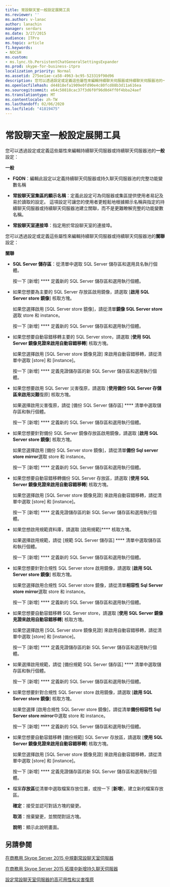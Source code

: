 ```yaml
---
title: 常設聊天室一般設定展開工具
ms.reviewer: ''
ms.author: v-lanac
author: lanachin
manager: serdars
ms.date: 3/27/2015
audience: ITPro
ms.topic: article
f1.keywords:
- NOCSH
ms.custom:
- ms.lync.tb.PersistentChatGeneralSettingsExpander
ms.prod: skype-for-business-itpro
localization_priority: Normal
ms.assetid: 275ee1ae-ca58-4963-bc95-523319f90d96
description: 您可以透過設定或定義這些屬性來編輯持續聊天伺服器或持續聊天伺服器池的一般設定：
ms.openlocfilehash: d44818efa1909e0fd90e4c80fcd88b3d11a616ea
ms.sourcegitcommit: e64c50818cac37f3d6f0f96d0d4ff0f4bba24aef
ms.translationtype: MT
ms.contentlocale: zh-TW
ms.lasthandoff: 02/06/2020
ms.locfileid: "41819475"
---
```

# <a name="persistent-chat-general-settings-expander"></a>常設聊天室一般設定展開工具
 
您可以透過設定或定義這些屬性來編輯持續聊天伺服器或持續聊天伺服器池的**一般**設定：
  
 **一般**
  
- **FQDN**：編輯此設定以定義持續聊天伺服器或持久聊天伺服器池的完整功能變數名稱
    
- **常設聊天室集區的顯示名稱**：定義此設定可為伺服器或集區提供使用者易記及易於讀取的設定。 這項設定可讓您的使用者更輕鬆地根據顯示名稱與指定的持續聊天伺服器或持續聊天伺服器池建立關聯，而不是更難瞭解完整的功能變數名稱。
    
- **常設聊天室連接埠**：指定用於常設聊天室的連接埠。
    
您可以透過設定或定義這些屬性來編輯持續聊天伺服器或持續聊天伺服器池的**關聯**設定：
  
 **關聯**
  
- **SQL Server 儲存區**：從清單中選取 SQL Server 儲存區和選用具名執行個體。
    
    按一下 [新增] **** 定義新的 SQL Server 儲存區和選用執行個體。
    
- 如果您想要為主要的 SQL Server 存放區啟用鏡像，請選取 [**啟用 SQL Server store 鏡像**] 核取方塊。
    
    如果您選擇啟用 [SQL Server store 鏡像]，請從清單**鏡像 SQL Server store**選取 store 和 instance。
    
    按一下 [新增] **** 定義新的 SQL Server 儲存區和選用執行個體。
    
- 如果您想要自動容錯移轉主要的 SQL Server store，請選取 [**使用 SQL Server 鏡像見證來啟用自動容錯移轉**] 核取方塊。
    
    如果您選擇啟用 [SQL Server store 鏡像見證] 來啟用自動容錯移轉，請從清單中選取 [store] 和 [instance]。
    
    按一下 [新增] **** 定義見證儲存區的新 SQL Server 儲存區和選用執行個體。
    
- 如果您想要啟用 SQL Server 災害復原，請選取 [**使用備份 SQL Server 存儲區來啟用災難**復原] 核取方塊。
    
    如果選擇啟用災害復原，請從 [備份 SQL Server 儲存區] **** 清單中選取儲存區和執行個體。
    
    按一下 [新增] **** 定義新的 SQL Server 儲存區和選用執行個體。
    
- 如果您想要針對備份 SQL Server 鏡像存放區啟用鏡像，請選取 [**啟用 SQL Server store 鏡像**] 核取方塊。
    
    如果您選擇啟用 [備份 SQL Server store 鏡像]，請從清單**備份 Sql server store mirror**選取 store 和 instance。
    
    按一下 [新增] **** 定義新的 SQL Server 儲存區和選用執行個體。
    
- 如果您想要自動容錯移轉備份 SQL Server 存放區，請選取 [**使用 SQL Server 鏡像見證來啟用自動容錯移轉**] 核取方塊。
    
    如果您選擇啟用 [SQL Server store 鏡像見證] 來啟用自動容錯移轉，請從清單中選取 [store] 和 [instance]。
    
    按一下 [新增] **** 定義見證儲存區的新 SQL Server 儲存區和選用執行個體。
    
- 如果您想啟用規範資料庫，請選取 [啟用規範]**** 核取方塊。
    
    如果選擇啟用規範，請從 [規範 SQL Server 儲存區] **** 清單中選取儲存區和執行個體。
    
    按一下 [新增] **** 定義新的 SQL Server 儲存區和選用執行個體。
    
- 如果您想要針對合規性 SQL Server store 啟用鏡像，請選取 [**啟用 SQL Server store 鏡像**] 核取方塊。
    
    如果您選擇啟用合規性 SQL Server store 鏡像，請從清單**相容性 Sql Server store mirror**選取 store 和 instance。
    
    按一下 [新增] **** 定義新的 SQL Server 儲存區和選用執行個體。
    
- 如果您想要自動容錯移轉 SQL Server store，請選取 [**使用 SQL Server 鏡像見證來啟用自動容錯移轉**] 核取方塊。
    
    如果您選擇啟用 [SQL Server store 鏡像見證] 來啟用自動容錯移轉，請從清單中選取 [store] 和 [instance]。
    
    按一下 [新增] **** 定義見證儲存區的新 SQL Server 儲存區和選用執行個體。
    
- 如果選擇啟用規範，請從 [備份規範 SQL Server 儲存區] **** 清單中選取儲存區和執行個體。
    
    按一下 [新增] **** 定義新的 SQL Server 儲存區和選用執行個體。
    
- 如果您想要針對合規性 SQL Server store 啟用鏡像，請選取 [**啟用 SQL Server store 鏡像**] 核取方塊。
    
    如果您選擇 [啟用合規性 SQL Server store 鏡像]，請從清單**備份相容性 Sql Server store mirror**中選取 store 和 instance。
    
    按一下 [新增] **** 定義新的 SQL Server 儲存區和選用執行個體。
    
- 如果您想要自動容錯移轉 [備份規範] SQL Server 存放區，請選取 [**使用 SQL Server 鏡像見證來啟用自動容錯移轉**] 核取方塊。
    
    如果您選擇啟用 [SQL Server store 鏡像見證] 來啟用自動容錯移轉，請從清單中選取 [store] 和 [instance]。
    
    按一下 [新增] **** 定義見證儲存區的新 SQL Server 儲存區和選用執行個體。
    
- 檔案**存放區**從清單中選取檔案存放位置，或按一下 [**新增**]，建立新的檔案存放區。
    
  **確定**：接受並認可對話方塊的變更。
  
  **取消**：捨棄變更，並關閉對話方塊。
  
  **說明**：顯示此說明畫面。
  
## <a name="see-also"></a>另請參閱

[在商務用 Skype Server 2015 中規劃常設聊天室伺服器](../../plan-your-deployment/persistent-chat-server/persistent-chat-server.md)
  
[在商務用 Skype Server 2015 拓撲中新增持久聊天伺服器](../../deploy/deploy-persistent-chat-server/add-persistent-chat-server.md)
  
[設定常設聊天室伺服器的高可用性和災害復原](../../deploy/deploy-persistent-chat-server/configure-hadr-for-persistent-chat.md)
